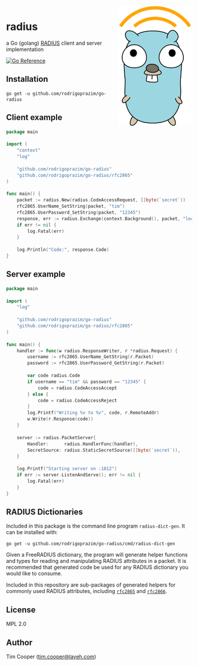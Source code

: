 <img src="internal/radius.svg" width="200" align="right">

# radius

a Go (golang) [RADIUS](https://tools.ietf.org/html/rfc2865) client and server implementation

[![Go Reference](https://pkg.go.dev/badge/github.com/rodrigoprazim/go-radius.svg)](https://pkg.go.dev/github.com/rodrigoprazim/go-radius)

## Installation

    go get -u github.com/rodrigoprazim/go-radius

## Client example

```go
package main

import (
	"context"
	"log"

	"github.com/rodrigoprazim/go-radius"
	"github.com/rodrigoprazim/go-radius/rfc2865"
)

func main() {
	packet := radius.New(radius.CodeAccessRequest, []byte(`secret`))
	rfc2865.UserName_SetString(packet, "tim")
	rfc2865.UserPassword_SetString(packet, "12345")
	response, err := radius.Exchange(context.Background(), packet, "localhost:1812")
	if err != nil {
		log.Fatal(err)
	}

	log.Println("Code:", response.Code)
}
```

## Server example

```go
package main

import (
	"log"

	"github.com/rodrigoprazim/go-radius"
	"github.com/rodrigoprazim/go-radius/rfc2865"
)

func main() {
	handler := func(w radius.ResponseWriter, r *radius.Request) {
		username := rfc2865.UserName_GetString(r.Packet)
		password := rfc2865.UserPassword_GetString(r.Packet)

		var code radius.Code
		if username == "tim" && password == "12345" {
			code = radius.CodeAccessAccept
		} else {
			code = radius.CodeAccessReject
		}
		log.Printf("Writing %v to %v", code, r.RemoteAddr)
		w.Write(r.Response(code))
	}

	server := radius.PacketServer{
		Handler:      radius.HandlerFunc(handler),
		SecretSource: radius.StaticSecretSource([]byte(`secret`)),
	}

	log.Printf("Starting server on :1812")
	if err := server.ListenAndServe(); err != nil {
		log.Fatal(err)
	}
}
```

## RADIUS Dictionaries

Included in this package is the command line program `radius-dict-gen`. It can be installed with:

    go get -u github.com/rodrigoprazim/go-radius/cmd/radius-dict-gen

Given a FreeRADIUS dictionary, the program will generate helper functions and types for reading and manipulating RADIUS attributes in a packet. It is recommended that generated code be used for any RADIUS dictionary you would like to consume.

Included in this repository are sub-packages of generated helpers for commonly used RADIUS attributes, including [`rfc2865`](https://godoc.org/github.com/rodrigoprazim/go-radius/rfc2865) and [`rfc2866`](https://godoc.org/github.com/rodrigoprazim/go-radius/rfc2866).

## License

MPL 2.0

## Author

Tim Cooper (<tim.cooper@layeh.com>)
